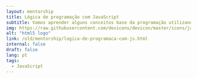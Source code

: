 ```yaml
---
layout: mentorship
title: Lógica de programação com JavaScript
subtitle: Vamos aprender alguns conceitos base da programação utilizando javascript
img: https://raw.githubusercontent.com/devicons/devicon/master/icons/javascript/javascript-original.svg
alt: "html5 logo"
link: /old/mentorship/logica-de-programaca-com-js.html
internal: false
draft: false
lang: pt
tags:
  - JavaScript
---
```

